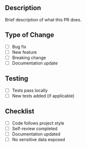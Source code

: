 ## Description
Brief description of what this PR does.

## Type of Change
- [ ] Bug fix
- [ ] New feature
- [ ] Breaking change
- [ ] Documentation update

## Testing
- [ ] Tests pass locally
- [ ] New tests added (if applicable)

## Checklist
- [ ] Code follows project style
- [ ] Self-review completed
- [ ] Documentation updated
- [ ] No sensitive data exposed